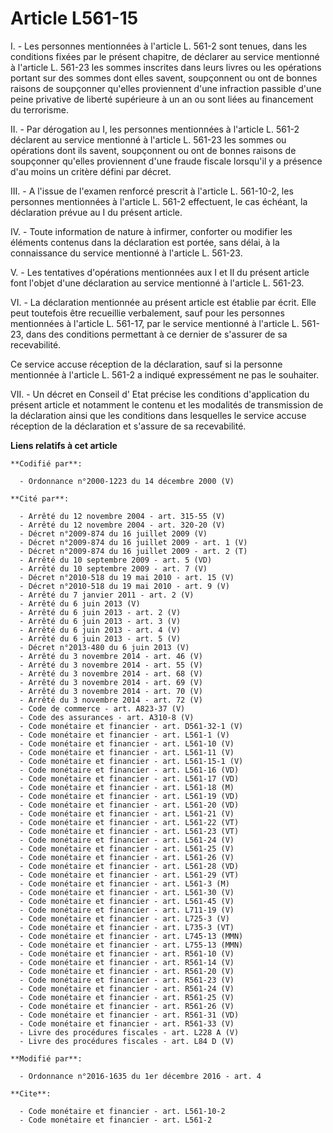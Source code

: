 # Article L561-15

I. - Les personnes mentionnées à l'article L. 561-2 sont tenues, dans les conditions fixées par le présent chapitre, de
déclarer au service mentionné à l'article L. 561-23 les sommes inscrites dans leurs livres ou les opérations portant sur des
sommes dont elles savent, soupçonnent ou ont de bonnes raisons de soupçonner qu'elles proviennent d'une infraction passible
d'une peine privative de liberté supérieure à un an ou sont liées  au financement du terrorisme. 

II. - Par dérogation au I, les personnes mentionnées à l'article L. 561-2 déclarent au service mentionné à l'article L.
561-23 les sommes ou opérations dont ils savent, soupçonnent ou ont de bonnes raisons de soupçonner qu'elles proviennent
d'une fraude fiscale lorsqu'il y a présence d'au moins un critère défini par décret. 

III. - A l'issue de l'examen renforcé prescrit à l'article L. 561-10-2, les personnes mentionnées à l'article L. 561-2
effectuent, le cas échéant, la déclaration prévue au I du présent article. 

IV. - Toute information de nature à infirmer, conforter ou modifier les éléments contenus dans la déclaration est portée,
sans délai, à la connaissance du service mentionné à l'article L. 561-23. 

V. - Les tentatives d'opérations mentionnées aux I et II du présent article font l'objet d'une déclaration au service
mentionné à l'article L. 561-23.  

VI. - La déclaration mentionnée au présent article est établie par écrit. Elle peut toutefois être recueillie verbalement,
sauf pour les personnes mentionnées à l'article L. 561-17, par le service mentionné à l'article L. 561-23, dans des
conditions permettant à ce dernier de s'assurer de sa recevabilité.

Ce service accuse réception de la déclaration, sauf si la personne mentionnée à l'article L. 561-2 a indiqué expressément ne
pas le souhaiter.

VII. - Un décret en Conseil d' Etat précise les conditions d'application du présent article et notamment le contenu et les
modalités de transmission de la déclaration ainsi que les conditions dans lesquelles le service accuse réception de la
déclaration et s'assure de sa recevabilité.

**Liens relatifs à cet article**

	**Codifié par**:

	  - Ordonnance n°2000-1223 du 14 décembre 2000 (V)

	**Cité par**:

	  - Arrêté du 12 novembre 2004 - art. 315-55 (V)
	  - Arrêté du 12 novembre 2004 - art. 320-20 (V)
	  - Décret n°2009-874 du 16 juillet 2009 (V)
	  - Décret n°2009-874 du 16 juillet 2009 - art. 1 (V)
	  - Décret n°2009-874 du 16 juillet 2009 - art. 2 (T)
	  - Arrêté du 10 septembre 2009 - art. 5 (VD)
	  - Arrêté du 10 septembre 2009 - art. 7 (V)
	  - Décret n°2010-518 du 19 mai 2010 - art. 15 (V)
	  - Décret n°2010-518 du 19 mai 2010 - art. 9 (V)
	  - Arrêté du 7 janvier 2011 - art. 2 (V)
	  - Arrêté du 6 juin 2013 (V)
	  - Arrêté du 6 juin 2013 - art. 2 (V)
	  - Arrêté du 6 juin 2013 - art. 3 (V)
	  - Arrêté du 6 juin 2013 - art. 4 (V)
	  - Arrêté du 6 juin 2013 - art. 5 (V)
	  - Décret n°2013-480 du 6 juin 2013 (V)
	  - Arrêté du 3 novembre 2014 - art. 46 (V)
	  - Arrêté du 3 novembre 2014 - art. 55 (V)
	  - Arrêté du 3 novembre 2014 - art. 68 (V)
	  - Arrêté du 3 novembre 2014 - art. 69 (V)
	  - Arrêté du 3 novembre 2014 - art. 70 (V)
	  - Arrêté du 3 novembre 2014 - art. 72 (V)
	  - Code de commerce - art. A823-37 (V)
	  - Code des assurances - art. A310-8 (V)
	  - Code monétaire et financier - art. D561-32-1 (V)
	  - Code monétaire et financier - art. L561-1 (V)
	  - Code monétaire et financier - art. L561-10 (V)
	  - Code monétaire et financier - art. L561-11 (V)
	  - Code monétaire et financier - art. L561-15-1 (V)
	  - Code monétaire et financier - art. L561-16 (VD)
	  - Code monétaire et financier - art. L561-17 (VD)
	  - Code monétaire et financier - art. L561-18 (M)
	  - Code monétaire et financier - art. L561-19 (VD)
	  - Code monétaire et financier - art. L561-20 (VD)
	  - Code monétaire et financier - art. L561-21 (V)
	  - Code monétaire et financier - art. L561-22 (VT)
	  - Code monétaire et financier - art. L561-23 (VT)
	  - Code monétaire et financier - art. L561-24 (V)
	  - Code monétaire et financier - art. L561-25 (V)
	  - Code monétaire et financier - art. L561-26 (V)
	  - Code monétaire et financier - art. L561-28 (VD)
	  - Code monétaire et financier - art. L561-29 (VT)
	  - Code monétaire et financier - art. L561-3 (M)
	  - Code monétaire et financier - art. L561-30 (V)
	  - Code monétaire et financier - art. L561-45 (V)
	  - Code monétaire et financier - art. L711-19 (V)
	  - Code monétaire et financier - art. L725-3 (V)
	  - Code monétaire et financier - art. L735-3 (VT)
	  - Code monétaire et financier - art. L745-13 (MMN)
	  - Code monétaire et financier - art. L755-13 (MMN)
	  - Code monétaire et financier - art. R561-10 (V)
	  - Code monétaire et financier - art. R561-14 (V)
	  - Code monétaire et financier - art. R561-20 (V)
	  - Code monétaire et financier - art. R561-23 (V)
	  - Code monétaire et financier - art. R561-24 (V)
	  - Code monétaire et financier - art. R561-25 (V)
	  - Code monétaire et financier - art. R561-26 (V)
	  - Code monétaire et financier - art. R561-31 (VD)
	  - Code monétaire et financier - art. R561-33 (V)
	  - Livre des procédures fiscales - art. L228 A (V)
	  - Livre des procédures fiscales - art. L84 D (V)

	**Modifié par**:

	  - Ordonnance n°2016-1635 du 1er décembre 2016 - art. 4

	**Cite**:

	  - Code monétaire et financier - art. L561-10-2
	  - Code monétaire et financier - art. L561-2
